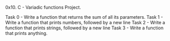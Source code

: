 0x10. C - Variadic functions Project.

Task 0 - Write a function that returns the sum of all its parameters.
Task 1 - Write a function that prints numbers, followed by a new line
Task 2 - Write a function that prints strings, followed by a new line
Task 3 - Write a function that prints anything.

